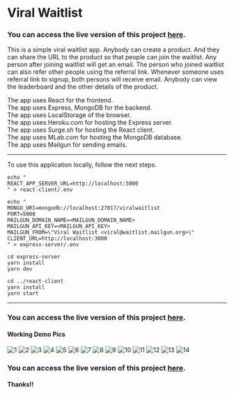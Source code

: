 # Viral Waitlist

### You can access the live version of this project [here](https://viral-waitlist.surge.sh/).  

This is a simple viral waitlist app. Anybody can create a product. And they can share the URL to the product so that people can join the waitlist. Any person after joining waitlist will get an email. The person who joined waitlist can also refer other people using the referral link. Whenever someone uses referral link to signup, both persons will receive email. Anybody can view the leaderboard and the other details of the product. 

The app uses React for the frontend.  
The app uses Express, MongoDB for the backend.  
The app uses LocalStorage of the browser.  
The app uses Heroku.com for hosting the Express server.  
The app uses Surge.sh for hosting the React client.  
The app uses MLab.com for hosting the MongoDB database.  
The app uses Mailgun for sending emails.

---
To use this application locally, follow the next steps.  

```
echo "
REACT_APP_SERVER_URL=http://localhost:5000
" > react-client/.env  

echo "
MONGO_URI=mongodb://localhost:27017/viralwaitlist
PORT=5000
MAILGUN_DOMAIN_NAME=<MAILGUN_DOMAIN_NAME>
MAILGUN_API_KEY=<MAILGUN_API_KEY>
MAILGUN_FROM=\"Viral Waitlist <viral@waitlist.mailgun.org>\"
CLIENT_URL=http://localhost:3000
" > express-server/.env

cd express-server
yarn install
yarn dev

cd ../react-client
yarn install
yarn start
```
---

### You can access the live version of this project [here](https://viral-waitlist.surge.sh/).


#### Working Demo Pics
![1](https://raw.githubusercontent.com/s-xync/viral-waitlist/master/pics/Screen%20Shot%202019-11-24%20at%203.56.38%20PM.png)
![2](https://raw.githubusercontent.com/s-xync/viral-waitlist/master/pics/Screen%20Shot%202019-11-24%20at%203.57.05%20PM.png)
![3](https://raw.githubusercontent.com/s-xync/viral-waitlist/master/pics/Screen%20Shot%202019-11-24%20at%203.58.02%20PM.png)
![4](https://raw.githubusercontent.com/s-xync/viral-waitlist/master/pics/Screen%20Shot%202019-11-24%20at%203.58.24%20PM.png)
![5](https://raw.githubusercontent.com/s-xync/viral-waitlist/master/pics/Screen%20Shot%202019-11-24%20at%203.58.44%20PM.png)
![6](https://raw.githubusercontent.com/s-xync/viral-waitlist/master/pics/Screen%20Shot%202019-11-24%20at%204.03.22%20PM.png)
![7](https://raw.githubusercontent.com/s-xync/viral-waitlist/master/pics/Screen%20Shot%202019-11-24%20at%204.03.43%20PM.png)
![8](https://raw.githubusercontent.com/s-xync/viral-waitlist/master/pics/Screen%20Shot%202019-11-24%20at%204.04.05%20PM.png)
![9](https://raw.githubusercontent.com/s-xync/viral-waitlist/master/pics/Screen%20Shot%202019-11-24%20at%204.04.41%20PM.png)
![10](https://raw.githubusercontent.com/s-xync/viral-waitlist/master/pics/Screen%20Shot%202019-11-24%20at%204.05.55%20PM.png)
![11](https://raw.githubusercontent.com/s-xync/viral-waitlist/master/pics/Screen%20Shot%202019-11-24%20at%204.06.21%20PM.png)
![12](https://raw.githubusercontent.com/s-xync/viral-waitlist/master/pics/Screen%20Shot%202019-11-24%20at%204.06.52%20PM.png)
![13](https://raw.githubusercontent.com/s-xync/viral-waitlist/master/pics/Screen%20Shot%202019-11-24%20at%204.07.41%20PM.png)
![14](https://raw.githubusercontent.com/s-xync/viral-waitlist/master/pics/Screen%20Shot%202019-11-24%20at%204.08.19%20PM.png)


### You can access the live version of this project [here](https://viral-waitlist.surge.sh/).

#### Thanks!!
